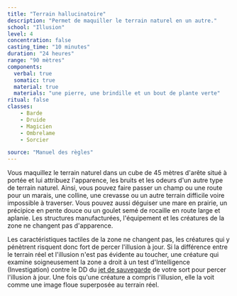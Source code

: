```yaml
---
title: "Terrain hallucinatoire"
description: "Permet de maquiller le terrain naturel en un autre."
school: "Illusion"
level: 4
concentration: false
casting_time: "10 minutes"
duration: "24 heures"
range: "90 mètres"
components:
  verbal: true
  somatic: true
  material: true
  materials: "une pierre, une brindille et un bout de plante verte"
ritual: false
classes:
    - Barde
    - Druide
    - Magicien
    - Ombrelame
    - Sorcier

source: "Manuel des règles"
---
```

Vous maquillez le terrain naturel dans un cube de 45 mètres d'arête situé à portée et lui attribuez l'apparence, les bruits et les odeurs d'un autre type de terrain naturel. Ainsi, vous pouvez faire passer un champ ou une route pour un marais, une colline, une crevasse ou un autre terrain difficile voire impossible à traverser. Vous pouvez aussi déguiser une mare en prairie, un précipice en pente douce ou un goulet semé de rocaille en route large et aplanie. Les structures manufacturées, l'équipement et les créatures de la zone ne changent pas d'apparence.

Les caractéristiques tactiles de la zone ne changent pas, les créatures qui y pénètrent risquent donc fort de percer l'illusion à jour. Si la différence entre le terrain réel et l'illusion n'est pas évidente au toucher, une créature qui examine soigneusement la zone a droit à un test d'Intelligence (Investigation) contre le DD du [jet de sauvegarde](/utiliser-les-caracteristiques/#jets-de-sauvegarde) de votre sort pour percer l'illusion à jour. Une fois qu'une créature a compris l'illusion, elle la voit comme une image floue superposée au terrain réel.
